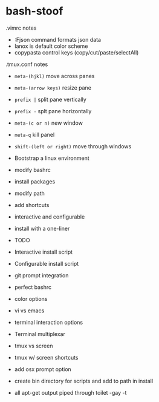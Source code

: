 # bash-stoof

.vimrc notes
* :Fjson command formats json data
* lanox is default color scheme
* copypasta control keys (copy/cut/paste/selectAll)

.tmux.conf notes
* `meta-(hjkl)` move across panes
* `meta-(arrow keys)` resize pane
* `prefix |` split pane vertically
* `prefix -` splt pane horizontally
* `meta-(c or n)` new window
* `meta-q` kill panel
* `shift-(left or right)` move through windows


* Bootstrap a linux environment
 * modify bashrc
 * install packages
 * modify path
 * add shortcuts
 * interactive and configurable
 * install with a one-liner


* TODO
 * Interactive install script
 * Configurable install script
 * git prompt integration
 * perfect bashrc
  * color options
  * vi vs emacs
   * terminal interaction options
 * Terminal multiplexar 
  * tmux vs screen
   * tmux w/ screen shortcuts
 * add osx prompt option
 * create bin directory for scripts and add to path in install
 * all apt-get output piped through toilet -gay -t

